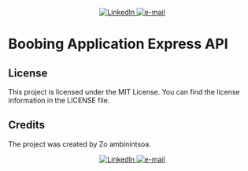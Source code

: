 <p align="center">
    <a href="https://www.linkedin.com/in/zo-ambinintsoa">
        <img src="https://img.shields.io/badge/LinkedIn-blue?style=flat-square&logo=linkedin" alt="LinkedIn">
    </a>
    <a href="mailto:ambinintsoa.business@gmail.com">
        <img src="https://img.shields.io/badge/Email-blue?style=flat-square&logo=gmail&logoColor=white" alt="e-mail">
    </a>
</p>

# Boobing Application Express API


## License
This project is licensed under the MIT License. You can find the license information in the LICENSE file.

## Credits
The project was created by Zo ambinintsoa.


<p align="center">
    <a href="https://www.linkedin.com/in/zo-ambinintsoa">
        <img src="https://img.shields.io/badge/LinkedIn-blue?style=flat-square&logo=linkedin" alt="LinkedIn">
    </a>
    <a href="mailto:ambinintsoa.business@gmail.com">
        <img src="https://img.shields.io/badge/Email-blue?style=flat-square&logo=gmail&logoColor=white" alt="e-mail">
    </a>
</p>